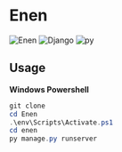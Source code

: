 # Enen

![Enen](https://img.shields.io/github/last-commit/bekalue/Enen)
![Django](https://img.shields.io/badge/Django-4.2.1-green)
![py](https://img.shields.io/badge/Python-3.11.3-yellowgreen)

## Usage
__Windows Powershell__
```powershell
git clone
cd Enen
.\env\Scripts\Activate.ps1
cd enen
py manage.py runserver
```
